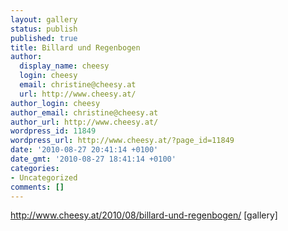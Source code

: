 ```yaml
---
layout: gallery
status: publish
published: true
title: Billard und Regenbogen
author:
  display_name: cheesy
  login: cheesy
  email: christine@cheesy.at
  url: http://www.cheesy.at/
author_login: cheesy
author_email: christine@cheesy.at
author_url: http://www.cheesy.at/
wordpress_id: 11849
wordpress_url: http://www.cheesy.at/?page_id=11849
date: '2010-08-27 20:41:14 +0100'
date_gmt: '2010-08-27 18:41:14 +0100'
categories:
- Uncategorized
comments: []
---
```

http://www.cheesy.at/2010/08/billard-und-regenbogen/
[gallery]<!--:-->
